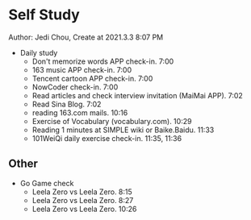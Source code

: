 # Self Study

Author: Jedi Chou, Create at 2021.3.3 8:07 PM

* Daily study
  * Don't memorize words APP check-in. 7:00
  * 163 music APP check-in. 7:00
  * Tencent cartoon APP check-in. 7:00
  * NowCoder check-in. 7:00
  * Read articles and check interview invitation (MaiMai APP). 7:02
  * Read Sina Blog. 7:02
  * reading 163.com mails. 10:16
  * Exercise of Vocabulary (vocabulary.com). 10:29
  * Reading 1 minutes at SIMPLE wiki or Baike.Baidu. 11:33
  * 101WeiQi daily exercise check-in. 11:35, 11:36

## Other

* Go Game check
  * Leela Zero vs Leela Zero. 8:15
  * Leela Zero vs Leela Zero. 8:27
  * Leela Zero vs Leela Zero. 10:26
